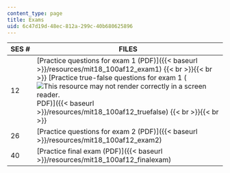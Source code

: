 ```yaml
---
content_type: page
title: Exams
uid: 6c47d19d-48ec-812a-299c-40b680625896
---
```


| SES # | FILES |
| --- | --- |
| 12 | [Practice questions for exam 1 (PDF)]({{< baseurl >}}/resources/mit18_100af12_exam1) {{< br >}}{{< br >}} [Practice true-false questions for exam 1 (![This resource may not render correctly in a screen reader.](/images/inacessible.gif)PDF)]({{< baseurl >}}/resources/mit18_100af12_truefalse) {{< br >}}{{< br >}}  |
| 26 | [Practice questions for exam 2 (PDF)]({{< baseurl >}}/resources/mit18_100af12_exam2) |
| 40 | [Practice final exam (PDF)]({{< baseurl >}}/resources/mit18_100af12_finalexam)